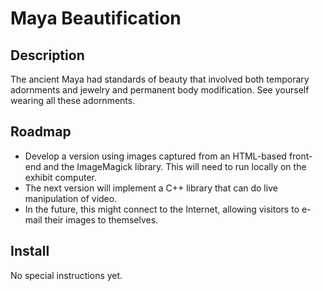 # Maya Beautification 

## Description 
The ancient Maya had standards of beauty that involved both temporary adornments and jewelry and permanent body modification.
See yourself wearing all these adornments.

## Roadmap
+ Develop a version using images captured from an HTML-based front-end and the ImageMagick library. This will need to run locally on the exhibit computer.
+ The next version will implement a C++ library that can do live manipulation of video.
+ In the future, this might connect to the Internet, allowing visitors to e-mail their images to themselves.

## Install
No special instructions yet.
